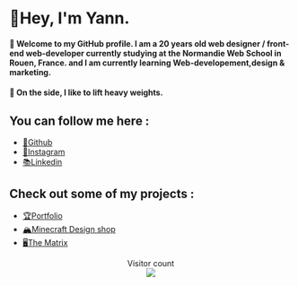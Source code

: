 # 👋Hey, I'm Yann.

#### 🌲 Welcome to my GitHub profile. I am a 20 years old web designer / front-end web-developer currently studying at the Normandie Web School in Rouen, France. and I am currently learning Web-developement,design & marketing.

#### 💪 On the side, I like to lift heavy weights.

##  You can follow me here :
- <a href="https://github.com/YannDurandet">💾Github</a>
- <a href="https://www.instagram.com/yann.drndt/">📸Instagram</a>
- <a href="https://www.linkedin.com/in/yann-durandet-16472a252/">📚Linkedin</a>

## Check out some of my projects :
- <a href="https://yanndurandet.me">🏆Portfolio</a>
- <a href="https://yanndurandet.github.io/YannDesigns">🏔️Minecraft Design shop</a>
- <a href="https://yanndurandet.github.io/TheMatrix">🖥️The Matrix</a>
<p align="center"> 
  Visitor count<br>
  <img src="https://profile-counter.glitch.me/YannDurandet/count.svg" />
</p>
